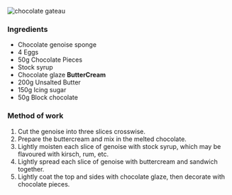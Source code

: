 ![chocolate gateau](resource:assets/images/spongeBiscuitsCakes/chocolate_gateau.png)

### **Ingredients**
- Chocolate genoise sponge 
- 4 Eggs
- 50g Chocolate Pieces
- Stock syrup
- Chocolate glaze
  **ButterCream**
- 200g Unsalted Butter
- 150g Icing sugar
- 50g Block chocolate

### **Method of work**
1. Cut the genoise into three slices crosswise.
2. Prepare the buttercream and mix in the melted chocolate.
3. Lightly moisten each slice of genoise with stock syrup, which may be flavoured with kirsch, rum, etc.
4. Lightly spread each slice of genoise with buttercream and sandwich together.
5. Lightly coat the top and sides with chocolate glaze, then decorate with chocolate pieces.
